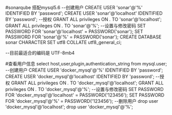 #sonarqube 搭配mysql5.6
 --创建用户
 CREATE USER 'sonar'@'%' IDENTIFIED BY 'password';
 CREATE USER 'sonar'@'localhost' IDENTIFIED BY 'password';
 --授权
 GRANT ALL privileges ON *.* TO 'sonar'@'localhost';
 GRANT ALL privileges ON *.* TO 'sonar'@'%';
 --设置与修改密码
 SET PASSWORD FOR 'sonar'@'localhost' = PASSWORD('sonar');
 SET PASSWORD FOR 'sonar'@'%' = PASSWORD('sonar');
 CREATE DATABASE sonar CHARACTER SET utf8 COLLATE utf8_general_ci;
 
 --目前最适合的编码是 UTF-8mb4
 
 #查看用户信息
  select host,user,plugin,authentication_string from mysql.user;
  --创建用户
  CREATE USER 'docker_mysql'@'%' IDENTIFIED BY 'password';
  CREATE USER 'docker_mysql'@'localhost' IDENTIFIED BY 'password';
  --授权
  GRANT ALL privileges ON *.* TO 'docker_mysql'@'localhost';
  GRANT ALL privileges ON *.* TO 'docker_mysql'@'%';
  --设置与修改密码
  SET PASSWORD FOR 'docker_mysql'@'localhost' = PASSWORD('123456');
  SET PASSWORD FOR 'docker_mysql'@'%' = PASSWORD('123456');
  --删除用户
  drop user 'docker_mysql'@'localhost';
  drop user 'docker_mysql'@'%';